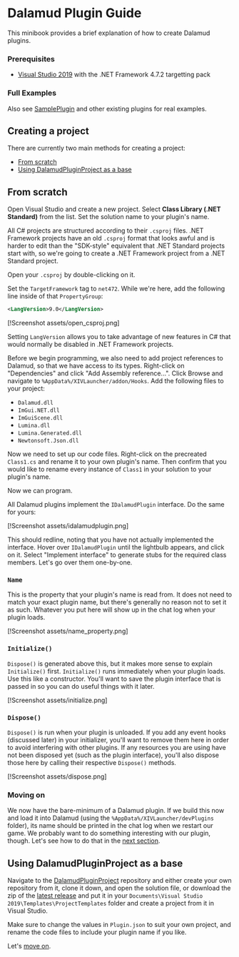 # Dalamud Plugin Guide
This minibook provides a brief explanation of how to create Dalamud plugins.

### Prerequisites
 * [Visual Studio 2019](https://visualstudio.microsoft.com/vs/) with the .NET Framework 4.7.2 targetting pack

### Full Examples
Also see [SamplePlugin](https://github.com/ff-meli/SamplePlugin) and other existing plugins for real examples.

## Creating a project
There are currently two main methods for creating a project:
 * [From scratch](#from-scratch)
 * [Using DalamudPluginProject as a base](#using-dalamudpluginproject-as-a-base)

## From scratch
Open Visual Studio and create a new project. Select **Class Library (.NET Standard)** from the list. Set the
solution name to your plugin's name.

All C# projects are structured according to their `.csproj` files. .NET Framework projects have an old `.csproj`
format that looks awful and is harder to edit than the "SDK-style" equivalent that .NET Standard projects start
with, so we're going to create a .NET Framework project from a .NET Standard project.

Open your `.csproj` by double-clicking on it.

Set the `TargetFramework` tag to `net472`. While we're here, add the following line inside of that `PropertyGroup`:

```xml
<LangVersion>9.0</LangVersion>
```

[!Screenshot assets/open_csproj.png]

Setting `LangVersion` allows you to take advantage of new features in C# that would normally be disabled in .NET
Framework projects.

Before we begin programming, we also need to add project references to Dalamud, so that we have access to its types.
Right-click on "Dependencies" and click "Add Assembly reference...". Click Browse and navigate to
`%AppData%/XIVLauncher/addon/Hooks`. Add the following files to your project:
 * `Dalamud.dll`
 * `ImGui.NET.dll`
 * `ImGuiScene.dll`
 * `Lumina.dll`
 * `Lumina.Generated.dll`
 * `Newtonsoft.Json.dll`

Now we need to set up our code files. Right-click on the precreated `Class1.cs` and rename it to your own plugin's name.
Then confirm that you would like to rename every instance of `Class1` in your solution to your plugin's name.

Now we can program.

All Dalamud plugins implement the `IDalamudPlugin` interface. Do the same for yours:

[!Screenshot assets/idalamudplugin.png]

This should redline, noting that you have not actually implemented the interface. Hover over `IDalamudPlugin` until
the lightbulb appears, and click on it. Select "Implement interface" to generate stubs for the required class
members. Let's go over them one-by-one.

### `Name`
This is the property that your plugin's name is read from. It does not need to match your exact plugin name, but
there's generally no reason not to set it as such. Whatever you put here will show up in the chat log when your
plugin loads.

[!Screenshot assets/name_property.png]

### `Initialize()`
`Dispose()` is generated above this, but it makes more sense to explain `Initialize()` first. `Initialize()` runs
immediately when your plugin loads. Use this like a constructor. You'll want to save the plugin interface that
is passed in so you can do useful things with it later.

[!Screenshot assets/initialize.png]

### `Dispose()`
`Dispose()` is run when your plugin is unloaded. If you add any event hooks (discussed later) in your initializer,
you'll want to remove them here in order to avoid interfering with other plugins. If any resources you are using
have not been disposed yet (such as the plugin interface), you'll also dispose those here by calling their
respective `Dispose()` methods.

[!Screenshot assets/dispose.png]

### Moving on
We now have the bare-minimum of a Dalamud plugin. If we build this now and load it into Dalamud (using the
`%AppData%/XIVLauncher/devPlugins` folder), its name should be printed in the chat log when we restart our game.
We probably want to do something interesting with our plugin, though. Let's see how to do that in the
[next section](sections/chat_log.md).


## Using DalamudPluginProject as a base
Navigate to the [DalamudPluginProject](https://github.com/karashiiro/DalamudPluginProjectTemplate) repository
and either create your own repository from it, clone it down, and open the solution file, or download the zip
of the [latest release](https://github.com/karashiiro/DalamudPluginProjectTemplate/releases) and put it in your
`Documents\Visual Studio 2019\Templates\ProjectTemplates` folder and create a project from it in Visual Studio.

Make sure to change the values in `Plugin.json` to suit your own project, and rename the code files to include
your plugin name if you like.

Let's [move on](sections/chat_log.md).
